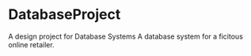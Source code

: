 # DatabaseProject
A design project for Database Systems
A database system for a ficitous online retailer.  
